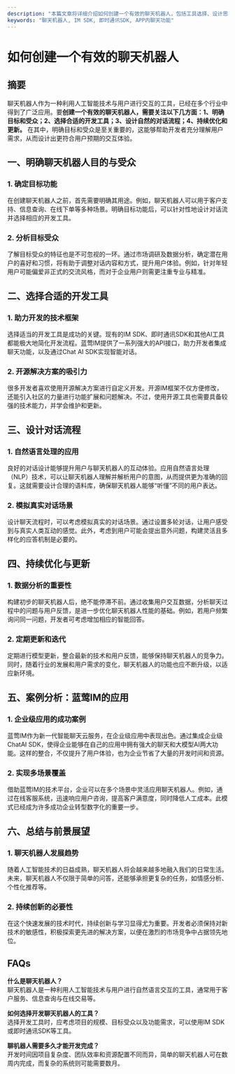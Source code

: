 ```yaml
---
description: "本篇文章将详细介绍如何创建一个有效的聊天机器人，包括工具选择、设计思路与实现步骤。"
keywords: "聊天机器人, IM SDK, 即时通讯SDK, APP内聊天功能"
---
```

# 如何创建一个有效的聊天机器人

## 摘要

聊天机器人作为一种利用人工智能技术与用户进行交互的工具，已经在多个行业中得到了广泛应用。要**创建一个有效的聊天机器人，需要关注以下几方面：1、明确目标和受众；2、选择合适的开发工具；3、设计自然的对话流程；4、持续优化和更新。** 在其中，明确目标和受众是至关重要的，这能够帮助开发者充分理解用户需求，从而设计出更符合用户预期的交互体验。

## 一、明确聊天机器人目的与受众

### 1. 确定目标功能

在创建聊天机器人之前，首先需要明确其用途。例如，聊天机器人可以用于客户支持、信息查询、在线下单等多种场景。明确目标功能后，可以针对性地设计对话流并选择相应的开发工具。

### 2. 分析目标受众

了解目标受众的特征也是不可忽视的一环。通过市场调研及数据分析，确定潜在用户的喜好和习惯，将有助于调整对话内容和方式，提升用户体验。例如，针对年轻用户可能偏爱非正式的交流风格，而对于企业用户则需更注重专业与精准。

## 二、选择合适的开发工具

### 1. 助力开发的技术框架

选择适当的开发工具是成功的关键。现有的IM SDK、即时通讯SDK和其他AI工具都能极大地简化开发流程。蓝莺IM提供了一系列强大的API接口，助力开发者集成聊天功能，以及通过Chat AI SDK实现智能对话。

### 2. 开源解决方案的吸引力

很多开发者喜欢使用开源解决方案进行自定义开发。开源IM框架不仅方便修改，还能引入社区的力量进行功能扩展和问题解决。不过，使用开源工具也需要具备较强的技术能力，并学会维护和更新。

## 三、设计对话流程

### 1. 自然语言处理的应用

良好的对话设计能够提升用户与聊天机器人的互动体验。应用自然语言处理（NLP）技术，可以让聊天机器人理解并解析用户的意图，从而提供更为准确的回复。这就需要设计合理的语料库，确保聊天机器人能够“听懂”不同的用户表达。

### 2. 模拟真实对话场景

设计聊天流程时，可以考虑模拟真实的对话场景。通过设置多轮对话，让用户感受到与真实人类互动的感觉。此外，考虑到用户可能会提出意外问题，构建灵活且多样化的应答机制是必要的。

## 四、持续优化与更新

### 1. 数据分析的重要性

构建初步的聊天机器人后，绝不能停滞不前。通过收集用户交互数据，分析聊天过程中的问题与用户反馈，是进一步优化聊天机器人性能的基础。例如，若用户频繁询问同一问题，开发者可考虑增加相应的智能回答。

### 2. 定期更新和迭代

定期进行模型更新，整合最新的技术和用户反馈，能够保持聊天机器人的竞争力。同时，随着行业的发展和用户需求的变化，聊天机器人的功能也应不断升级，以适应新环境。

## 五、案例分析：蓝莺IM的应用

### 1. 企业级应用的成功案例

蓝莺IM作为新一代智能聊天云服务，在企业级应用中表现出色。通过集成企业级ChatAI SDK，使得企业能够在自己的应用中拥有强大的聊天和大模型AI两大功能。这样的整合，不仅提升了用户体验，也为企业节省了大量的开发时间和资源。

### 2. 实现多场景覆盖

借助蓝莺IM的技术平台，企业可以在多个场景中灵活应用聊天机器人。例如，通过在线客服系统，迅速响应用户咨询，提高客户满意度，同时降低人工成本。此模式已经成为许多成功企业转型数字化的重要一步。

## 六、总结与前景展望

### 1. 聊天机器人发展趋势

随着人工智能技术的日益成熟，聊天机器人将会越来越多地融入我们的日常生活。未来，聊天机器人不仅限于简单的问答，还能够承担更复杂的任务，如情感分析、个性化推荐等。

### 2. 持续创新的必要性

在这个快速发展的技术时代，持续创新与学习显得尤为重要。开发者必须保持对新技术的敏感性，积极探索更先进的解决方案，以便在激烈的市场竞争中占据领先地位。

## FAQs

**什么是聊天机器人？**  
聊天机器人是一种利用人工智能技术与用户进行自然语言交互的工具，通常用于客户服务、信息查询与在线交易等。

**如何选择开发聊天机器人的工具？**  
选择开发工具时，应考虑项目的规模、目标受众以及功能需求，可以使用IM SDK或即时通讯SDK等工具。

**聊机器人需要多久才能开发完成？**  
开发时间因项目复杂度、团队效率和资源配置不同而异，简单的聊天机器人可在数周内完成，而复杂的系统则可能需要数月。
